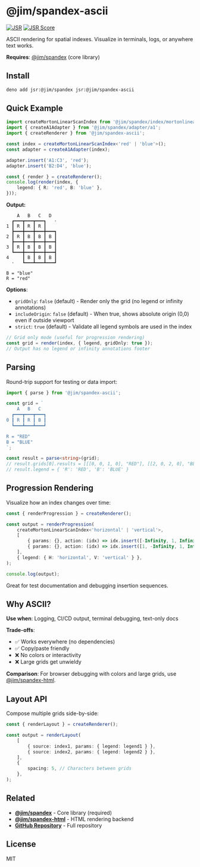 # @jim/spandex-ascii

[![JSR](https://jsr.io/badges/@jim/spandex-ascii)](https://jsr.io/@jim/spandex-ascii)
[![JSR Score](https://jsr.io/badges/@jim/spandex-ascii/score)](https://jsr.io/@jim/spandex-ascii/score)

ASCII rendering for spatial indexes. Visualize in terminals, logs, or anywhere text works.

**Requires**: [@jim/spandex](https://jsr.io/@jim/spandex) (core library)

## Install

```bash
deno add jsr:@jim/spandex jsr:@jim/spandex-ascii
```

## Quick Example

```typescript
import createMortonLinearScanIndex from '@jim/spandex/index/mortonlinearscan';
import { createA1Adapter } from '@jim/spandex/adapter/a1';
import { createRenderer } from '@jim/spandex-ascii';

const index = createMortonLinearScanIndex<'red' | 'blue'>();
const adapter = createA1Adapter(index);

adapter.insert('A1:C3', 'red');
adapter.insert('B2:D4', 'blue');

const { render } = createRenderer();
console.log(render(index, {
	legend: { R: 'red', B: 'blue' },
}));
```

**Output:**

```
    A   B   C   D
  ┏━━━┳━━━┳━━━┓   ·
1 ┃ R ┃ R ┃ R ┃
  ┣━━━╋━━━╋━━━╋━━━┓
2 ┃ R ┃ B ┃ B ┃ B ┃
  ┣━━━╋━━━╋━━━╋━━━┫
3 ┃ R ┃ B ┃ B ┃ B ┃
  ┗━━━╋━━━╋━━━╋━━━┫
4     ┃ B ┃ B ┃ B ┃
  ·   ┗━━━┻━━━┻━━━┛

B = "blue"
R = "red"
```

**Options**:

- `gridOnly`: `false` (default) - Render only the grid (no legend or infinity annotations)
- `includeOrigin`: `false` (default) - When true, shows absolute origin (0,0) even if outside viewport
- `strict`: `true` (default) - Validate all legend symbols are used in the index

```typescript
// Grid only mode (useful for progression rendering)
const grid = render(index, { legend, gridOnly: true });
// Output has no legend or infinity annotations footer
```

## Parsing

Round-trip support for testing or data import:

```typescript
import { parse } from '@jim/spandex-ascii';

const grid = `
    A   B   C
  ┏━━━┳━━━┳━━━┓
0 ┃ R ┃ R ┃ B ┃
  ┗━━━┻━━━┻━━━┛

R = "RED"
B = "BLUE"
`;

const result = parse<string>(grid);
// result.grids[0].results = [[[0, 0, 1, 0], "RED"], [[2, 0, 2, 0], "BLUE"]]
// result.legend = { 'R': 'RED', 'B': 'BLUE' }
```

## Progression Rendering

Visualize how an index changes over time:

```typescript
const { renderProgression } = createRenderer();

const output = renderProgression(
	createMortonLinearScanIndex<'horizontal' | 'vertical'>,
	[
		{ params: {}, action: (idx) => idx.insert([-Infinity, 1, Infinity, 1], 'horizontal') },
		{ params: {}, action: (idx) => idx.insert([1, -Infinity, 1, Infinity], 'vertical') },
	],
	{ legend: { H: 'horizontal', V: 'vertical' } },
);

console.log(output);
```

Great for test documentation and debugging insertion sequences.

## Why ASCII?

**Use when**: Logging, CI/CD output, terminal debugging, text-only docs

**Trade-offs**:

- ✅ Works everywhere (no dependencies)
- ✅ Copy/paste friendly
- ❌ No colors or interactivity
- ❌ Large grids get unwieldy

**Comparison**: For browser debugging with colors and large grids, use [@jim/spandex-html](https://jsr.io/@jim/spandex-html).

## Layout API

Compose multiple grids side-by-side:

```typescript
const { renderLayout } = createRenderer();

const output = renderLayout(
	[
		{ source: index1, params: { legend: legend1 } },
		{ source: index2, params: { legend: legend2 } },
	],
	{
		spacing: 5, // Characters between grids
	},
);
```

## Related

- **[@jim/spandex](https://jsr.io/@jim/spandex)** - Core library (required)
- **[@jim/spandex-html](https://jsr.io/@jim/spandex-html)** - HTML rendering backend
- **[GitHub Repository](https://github.com/jimisaacs/spandex)** - Full repository

## License

MIT
